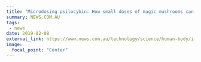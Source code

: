 ```yaml
---
title: "Microdosing psilocybin: How small doses of magic mushrooms can improve wellbeing"
summary: NEWS.COM.AU
tags:
 - news
date: 2019-02-08
external_link: https://www.news.com.au/technology/science/human-body/i-took-daily-doses-of-magic-mushrooms-to-improve-my-performance-and-mental-health-heres-what-happened/news-story/8d34da855ff743cef8c7b3d647220137
image:
  focal_point: "Center"
---
```


